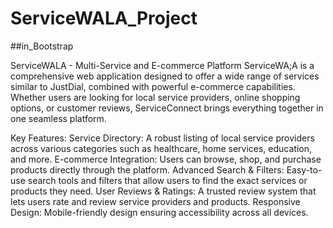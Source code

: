 # ServiceWALA_Project
##in_Bootstrap

ServiceWALA - Multi-Service and E-commerce Platform
ServiceWA;A is a comprehensive web application designed to offer a wide range of services similar to JustDial, combined with powerful e-commerce capabilities. Whether users are looking for local service providers, online shopping options, or customer reviews, ServiceConnect brings everything together in one seamless platform.

Key Features:
Service Directory: A robust listing of local service providers across various categories such as healthcare, home services, education, and more.
E-commerce Integration: Users can browse, shop, and purchase products directly through the platform.
Advanced Search & Filters: Easy-to-use search tools and filters that allow users to find the exact services or products they need.
User Reviews & Ratings: A trusted review system that lets users rate and review service providers and products.
Responsive Design: Mobile-friendly design ensuring accessibility across all devices.

